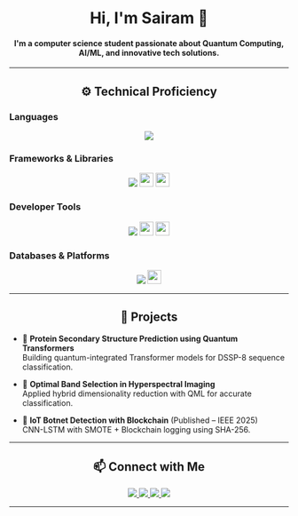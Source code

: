 <h1 align="center"><strong>Hi, I'm Sairam 👋</strong></h1>
<h4 align="center"><strong>I'm a computer science student passionate about Quantum Computing, AI/ML, and innovative tech solutions.</strong></h4>

---

<h2 align="center"><strong>⚙️ Technical Proficiency</strong></h2>

<h3><strong>Languages</strong></h3>
<p align="center">
  <img src="https://skillicons.dev/icons?i=python,java,js,html,css" />
</p>

<h3><strong>Frameworks & Libraries</strong></h3>
<p align="center">
  <img src="https://skillicons.dev/icons?i=react,flutter" />
  <img src="https://img.shields.io/badge/Qiskit-Quantum-purple?style=for-the-badge&logo=qiskit&logoColor=white" height="25"/>
  <img src="https://img.shields.io/badge/NumPy%20%7C%20Pandas-Python-blue?style=for-the-badge" height="25"/>
</p>

<h3><strong>Developer Tools</strong></h3>
<p align="center">
  <img src="https://skillicons.dev/icons?i=git,vscode,figma" />
  <img src="https://img.shields.io/badge/IntelliJ%20IDEA-Tool-red?style=for-the-badge&logo=intellijidea&logoColor=white" height="25"/>
  <img src="https://img.shields.io/badge/Jupyter-Notebook-orange?style=for-the-badge&logo=jupyter&logoColor=white" height="25"/>
</p>

<h3><strong>Databases & Platforms</strong></h3>
<p align="center">
  <img src="https://skillicons.dev/icons?i=mysql,firebase,github" />
  <img src="https://img.shields.io/badge/Google%20Colab-Notebook-yellow?style=for-the-badge&logo=googlecolab&logoColor=black" height="25"/>
</p>

---

<h2 align="center"><strong>🚀 Projects</strong></h2>

- 🔬 **Protein Secondary Structure Prediction using Quantum Transformers**  
  Building quantum-integrated Transformer models for DSSP-8 sequence classification.
  
- 🌈 **Optimal Band Selection in Hyperspectral Imaging**  
  Applied hybrid dimensionality reduction with QML for accurate classification.

- 🔐 **IoT Botnet Detection with Blockchain** (Published – IEEE 2025)  
  CNN-LSTM with SMOTE + Blockchain logging using SHA-256.

---

<h2 align="center"><strong>📫 Connect with Me</strong></h2>

<p align="center">
  <a href="mailto:s.r.02.09.2004@gmail.com">
    <img src="https://skillicons.dev/icons?i=gmail" />
  </a>
  <a href="https://www.linkedin.com/in/sairam-ss/">
    <img src="https://skillicons.dev/icons?i=linkedin" />
  </a>
  <a href="https://github.com/sairam294">
    <img src="https://skillicons.dev/icons?i=github" />
  </a>
  <a href="https://your-portfolio-link.com">
    <img src="https://skillicons.dev/icons?i=netlify" />
  </a>
</p>

---

<!---
sairam294/sairam294 is a ✨ special ✨ repository because its `README.md` appears on your GitHub profile.
You can click the Preview link to take a look at your changes.
--->
